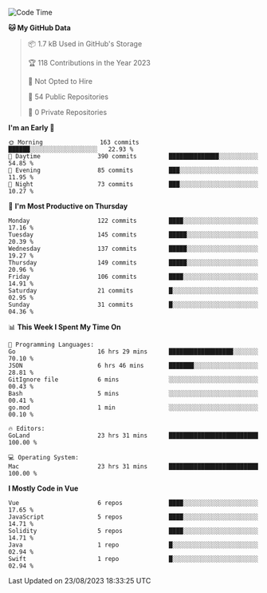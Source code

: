 <!--START_SECTION:waka-->
![Code Time](http://img.shields.io/badge/Code%20Time-849%20hrs-blue)

**🐱 My GitHub Data** 

> 📦 1.7 kB Used in GitHub's Storage 
 > 
> 🏆 118 Contributions in the Year 2023
 > 
> 🚫 Not Opted to Hire
 > 
> 📜 54 Public Repositories 
 > 
> 🔑 0 Private Repositories 
 > 
**I'm an Early 🐤** 

```text
🌞 Morning                163 commits         ██████░░░░░░░░░░░░░░░░░░░   22.93 % 
🌆 Daytime                390 commits         ██████████████░░░░░░░░░░░   54.85 % 
🌃 Evening                85 commits          ███░░░░░░░░░░░░░░░░░░░░░░   11.95 % 
🌙 Night                  73 commits          ███░░░░░░░░░░░░░░░░░░░░░░   10.27 % 
```
📅 **I'm Most Productive on Thursday** 

```text
Monday                   122 commits         ████░░░░░░░░░░░░░░░░░░░░░   17.16 % 
Tuesday                  145 commits         █████░░░░░░░░░░░░░░░░░░░░   20.39 % 
Wednesday                137 commits         █████░░░░░░░░░░░░░░░░░░░░   19.27 % 
Thursday                 149 commits         █████░░░░░░░░░░░░░░░░░░░░   20.96 % 
Friday                   106 commits         ████░░░░░░░░░░░░░░░░░░░░░   14.91 % 
Saturday                 21 commits          █░░░░░░░░░░░░░░░░░░░░░░░░   02.95 % 
Sunday                   31 commits          █░░░░░░░░░░░░░░░░░░░░░░░░   04.36 % 
```


📊 **This Week I Spent My Time On** 

```text
💬 Programming Languages: 
Go                       16 hrs 29 mins      ██████████████████░░░░░░░   70.10 % 
JSON                     6 hrs 46 mins       ███████░░░░░░░░░░░░░░░░░░   28.81 % 
GitIgnore file           6 mins              ░░░░░░░░░░░░░░░░░░░░░░░░░   00.43 % 
Bash                     5 mins              ░░░░░░░░░░░░░░░░░░░░░░░░░   00.41 % 
go.mod                   1 min               ░░░░░░░░░░░░░░░░░░░░░░░░░   00.10 % 

🔥 Editors: 
GoLand                   23 hrs 31 mins      █████████████████████████   100.00 % 

💻 Operating System: 
Mac                      23 hrs 31 mins      █████████████████████████   100.00 % 
```

**I Mostly Code in Vue** 

```text
Vue                      6 repos             ████░░░░░░░░░░░░░░░░░░░░░   17.65 % 
JavaScript               5 repos             ████░░░░░░░░░░░░░░░░░░░░░   14.71 % 
Solidity                 5 repos             ████░░░░░░░░░░░░░░░░░░░░░   14.71 % 
Java                     1 repo              █░░░░░░░░░░░░░░░░░░░░░░░░   02.94 % 
Swift                    1 repo              █░░░░░░░░░░░░░░░░░░░░░░░░   02.94 % 
```




 Last Updated on 23/08/2023 18:33:25 UTC
<!--END_SECTION:waka-->
